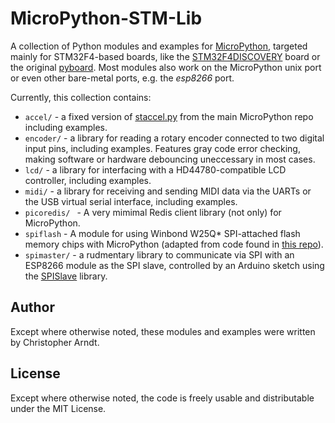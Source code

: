 MicroPython-STM-Lib
===================

A collection of Python modules and examples for [MicroPython], targeted mainly
for STM32F4-based boards, like the [STM32F4DISCOVERY] board or the original
[pyboard]. Most modules also work on the MicroPython unix port or even other
bare-metal ports, e.g. the *esp8266* port.

Currently, this collection contains:

* `accel/` - a fixed version of [staccel.py] from the main MicroPython repo
  including examples.
* `encoder/` - a library for reading a rotary encoder connected to two digital
  input pins, including examples. Features gray code error checking, making
  software or hardware debouncing uneccessary in most cases.
* `lcd/` - a library for interfacing with a HD44780-compatible LCD controller,
  including examples.
* `midi/` - a library for receiving and sending MIDI data via the UARTs or the
  USB virtual serial interface, including examples.
* `picoredis/ ` - A very mimimal Redis client library (not only) for
  MicroPython.
* `spiflash` - A module for using Winbond W25Q* SPI-attached flash memory chips
  with MicroPython (adapted from code found in
  [this repo](https://github.com/manitou48/pyboard)).
* `spimaster/` - a rudmentary library to communicate via SPI with an ESP8266
  module as the SPI slave, controlled by an Arduino sketch using the [SPISlave]
  library.


Author
------

Except where otherwise noted, these modules and examples were written by
Christopher Arndt.


License
-------

Except where otherwise noted, the code is freely usable and distributable
under the MIT License.


[micropython]: http://micropython.org/
[stm32f4discovery]: http://www.st.com/web/catalog/tools/FM116/SC959/SS1532/PF252419
[pyboard]: https://store.micropython.org/#/products/PYBv1_1
[staccel.py]: https://github.com/micropython/micropython/blob/master/ports/stm32/boards/STM32F4DISC/staccel.py
[spislave]: https://github.com/esp8266/Arduino/tree/master/libraries/SPISlave
